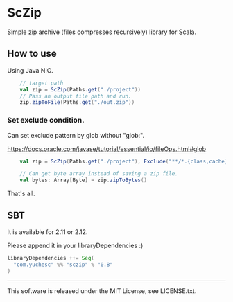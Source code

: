 # ScZip

Simple zip archive (files compresses recursively) library for Scala.

## How to use

Using Java NIO.

```scala
    // target path
    val zip = ScZip(Paths.get("./project"))
    // Pass an output file path and run.
    zip.zipToFile(Paths.get("./out.zip"))
```

### Set exclude condition.

Can set exclude pattern by glob without "glob:".

https://docs.oracle.com/javase/tutorial/essential/io/fileOps.html#glob

```scala
    val zip = ScZip(Paths.get("./project"), Exclude("**/*.{class,cache}"))

    // Can get byte array instead of saving a zip file.
    val bytes: Array[Byte] = zip.zipToBytes()
```

That's all.

## SBT

It is available for 2.11 or 2.12.

Please append it in your libraryDependencies :)

```scala
libraryDependencies ++= Seq(
  "com.yuchesc" %% "sczip" % "0.8"
)
```

---

This software is released under the MIT License, see LICENSE.txt.